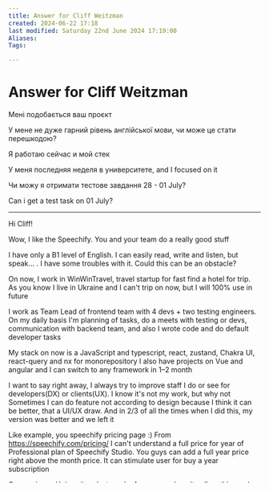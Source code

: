 ```yaml
---
title: Answer for Cliff Weitzman
created: 2024-06-22 17:18
last modified: Saturday 22nd June 2024 17:19:00
Aliases:
Tags:

---
```

# Answer for Cliff Weitzman

Мені подобається ваш проєкт

У мене не дуже гарний рівень англійської мови, чи може це стати перешкодою?

Я работаю сейчас и мой стек



У меня последняя неделя в университете, and I focused on it

Чи можу я отримати тестове завдання 28 - 01 July?  

Can i get a test task on 01 July? 

---

Hi Cliff!

Wow, I like the Speechify. You and your team do a really good stuff

I have only a B1 level of English. I can easily read, write and listen, but speak... . I have some troubles with it. Could this can be an obstacle?

On now, I work in WinWinTravel, travel startup for fast find a hotel for trip. As you know I live in Ukraine and I can't trip on now, but I will 100% use in future

I work as Team Lead of frontend team with 4 devs + two testing engineers. On my daily basis I'm planning of tasks, do a meets with testing or devs, communication with backend team, and also I wrote code and do default developer tasks

My stack on now is a JavaScript and typescript, react, zustand, Chakra UI, react-query and nx for monorepository
I also have projects on Vue and angular and I can switch to any framework in 1–2 month

I want to say right away, I always try to improve staff I do or see for developers(DX) or clients(UX). I know it's not my work, but why not
Sometimes I can do feature not according to design because I think it can be better, that a UI/UX draw. And in 2/3 of all the times when I did this, my version was better and we left it

Like example, you speechify pricing page :)
From https://speechify.com/pricing/ I can't understand a full price for year of Professional plan of Speechify Studio. You guys can add a full year price right above the month price. It can stimulate user for buy a year subscription 

On now in my University a last week of exams, so I can't call on this week

Can I get a test task on 01 July? And according to the results, we can talk about my knowledge

All my best,
Ivan





